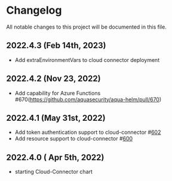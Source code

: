 # Changelog

All notable changes to this project will be documented in this file.

## 2022.4.3 (Feb 14th, 2023)
* Add extraEnvironmentVars to cloud connector deployment

## 2022.4.2 (Nov 23, 2022)
* Add capability for Azure Functions #670(https://github.com/aquasecurity/aqua-helm/pull/670)

## 2022.4.1 (May 31st, 2022)
* Add token authentication support to cloud-connector #[602](https://github.com/aquasecurity/aqua-helm/pull/602)
* Add resource support to cloud-connector #[600](https://github.com/aquasecurity/aqua-helm/pull/600)

## 2022.4.0 ( Apr 5th, 2022)
* starting Cloud-Connector chart
